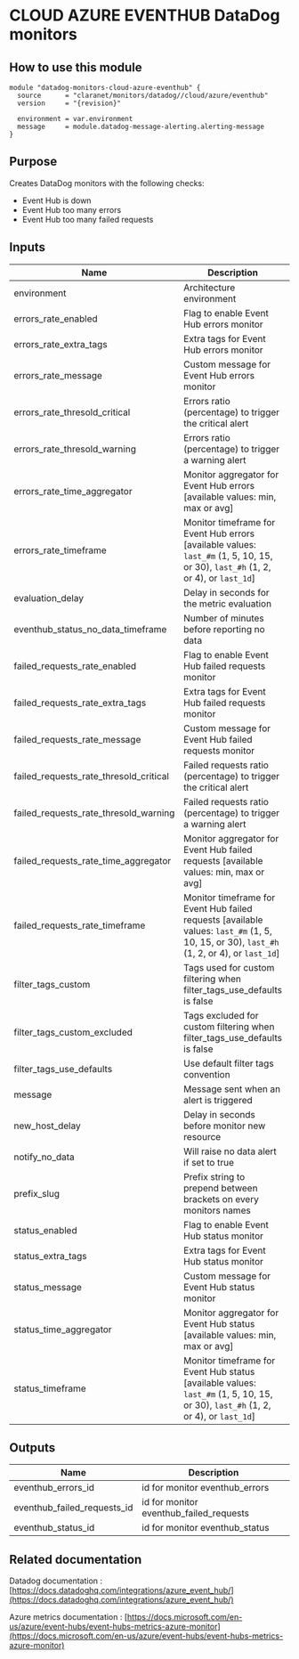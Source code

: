# CLOUD AZURE EVENTHUB DataDog monitors

## How to use this module

```hcl
module "datadog-monitors-cloud-azure-eventhub" {
  source      = "claranet/monitors/datadog//cloud/azure/eventhub"
  version     = "{revision}"

  environment = var.environment
  message     = module.datadog-message-alerting.alerting-message
}

```

## Purpose

Creates DataDog monitors with the following checks:

- Event Hub is down
- Event Hub too many errors
- Event Hub too many failed requests

## Inputs

| Name | Description | Type | Default | Required |
|------|-------------|------|---------|:-----:|
| environment | Architecture environment | `string` | n/a | yes |
| errors\_rate\_enabled | Flag to enable Event Hub errors monitor | `string` | `"true"` | no |
| errors\_rate\_extra\_tags | Extra tags for Event Hub errors monitor | `list(string)` | `[]` | no |
| errors\_rate\_message | Custom message for Event Hub errors monitor | `string` | `""` | no |
| errors\_rate\_thresold\_critical | Errors ratio (percentage) to trigger the critical alert | `number` | `90` | no |
| errors\_rate\_thresold\_warning | Errors ratio (percentage) to trigger a warning alert | `number` | `50` | no |
| errors\_rate\_time\_aggregator | Monitor aggregator for Event Hub errors [available values: min, max or avg] | `string` | `"min"` | no |
| errors\_rate\_timeframe | Monitor timeframe for Event Hub errors [available values: `last_#m` (1, 5, 10, 15, or 30), `last_#h` (1, 2, or 4), or `last_1d`] | `string` | `"last_5m"` | no |
| evaluation\_delay | Delay in seconds for the metric evaluation | `number` | `900` | no |
| eventhub\_status\_no\_data\_timeframe | Number of minutes before reporting no data | `string` | `10` | no |
| failed\_requests\_rate\_enabled | Flag to enable Event Hub failed requests monitor | `string` | `"true"` | no |
| failed\_requests\_rate\_extra\_tags | Extra tags for Event Hub failed requests monitor | `list(string)` | `[]` | no |
| failed\_requests\_rate\_message | Custom message for Event Hub failed requests monitor | `string` | `""` | no |
| failed\_requests\_rate\_thresold\_critical | Failed requests ratio (percentage) to trigger the critical alert | `number` | `90` | no |
| failed\_requests\_rate\_thresold\_warning | Failed requests ratio (percentage) to trigger a warning alert | `number` | `50` | no |
| failed\_requests\_rate\_time\_aggregator | Monitor aggregator for Event Hub failed requests [available values: min, max or avg] | `string` | `"min"` | no |
| failed\_requests\_rate\_timeframe | Monitor timeframe for Event Hub failed requests [available values: `last_#m` (1, 5, 10, 15, or 30), `last_#h` (1, 2, or 4), or `last_1d`] | `string` | `"last_5m"` | no |
| filter\_tags\_custom | Tags used for custom filtering when filter\_tags\_use\_defaults is false | `string` | `"*"` | no |
| filter\_tags\_custom\_excluded | Tags excluded for custom filtering when filter\_tags\_use\_defaults is false | `string` | `""` | no |
| filter\_tags\_use\_defaults | Use default filter tags convention | `string` | `"true"` | no |
| message | Message sent when an alert is triggered | `any` | n/a | yes |
| new\_host\_delay | Delay in seconds before monitor new resource | `number` | `300` | no |
| notify\_no\_data | Will raise no data alert if set to true | `bool` | `true` | no |
| prefix\_slug | Prefix string to prepend between brackets on every monitors names | `string` | `""` | no |
| status\_enabled | Flag to enable Event Hub status monitor | `string` | `"true"` | no |
| status\_extra\_tags | Extra tags for Event Hub status monitor | `list(string)` | `[]` | no |
| status\_message | Custom message for Event Hub status monitor | `string` | `""` | no |
| status\_time\_aggregator | Monitor aggregator for Event Hub status [available values: min, max or avg] | `string` | `"max"` | no |
| status\_timeframe | Monitor timeframe for Event Hub status [available values: `last_#m` (1, 5, 10, 15, or 30), `last_#h` (1, 2, or 4), or `last_1d`] | `string` | `"last_5m"` | no |

## Outputs

| Name | Description |
|------|-------------|
| eventhub\_errors\_id | id for monitor eventhub\_errors |
| eventhub\_failed\_requests\_id | id for monitor eventhub\_failed\_requests |
| eventhub\_status\_id | id for monitor eventhub\_status |

## Related documentation

Datadog documentation : [https://docs.datadoghq.com/integrations/azure_event_hub/](https://docs.datadoghq.com/integrations/azure_event_hub/)

Azure metrics documentation : [https://docs.microsoft.com/en-us/azure/event-hubs/event-hubs-metrics-azure-monitor](https://docs.microsoft.com/en-us/azure/event-hubs/event-hubs-metrics-azure-monitor)

